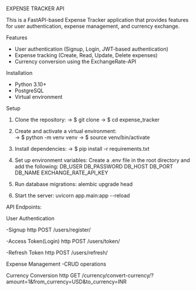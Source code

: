 EXPENSE TRACKER API

This is a FastAPI-based Expense Tracker application that provides features for user authentication, expense management, and currency exchange.

Features
- User authentication (Signup, Login, JWT-based authentication)
- Expense tracking (Create, Read, Update, Delete expenses)
- Currency conversion using the ExchangeRate-API

Installation
- Python 3.10+
- PostgreSQL
- Virtual environment

Setup
1. Clone the repository:
   -> $ git clone <your-repo-url>
   -> $ cd expense_tracker
   
2. Create and activate a virtual environment:  
   -> $ python -m venv venv
   -> $ source venv/bin/activate
   
3. Install dependencies:
   -> $ pip install -r requirements.txt

4. Set up environment variables:
   Create a .env file in the root directory and add the following:
   DB_USER
   DB_PASSWORD
   DB_HOST
   DB_PORT
   DB_NAME
   EXCHANGE_RATE_API_KEY

5. Run database migrations:
   alembic upgrade head

6. Start the server:
   uvicorn app.main:app --reload

API Endpoints:

User Authentication

-Signup
http POST /users/register/

-Access Token(Login)
http POST /users/token/

-Refresh Token
http POST /users/refresh/

Expense Management
-CRUD operations

Currency Conversion
http GET /currency/convert-currency/?amount=1&from_currency=USD&to_currency=INR


